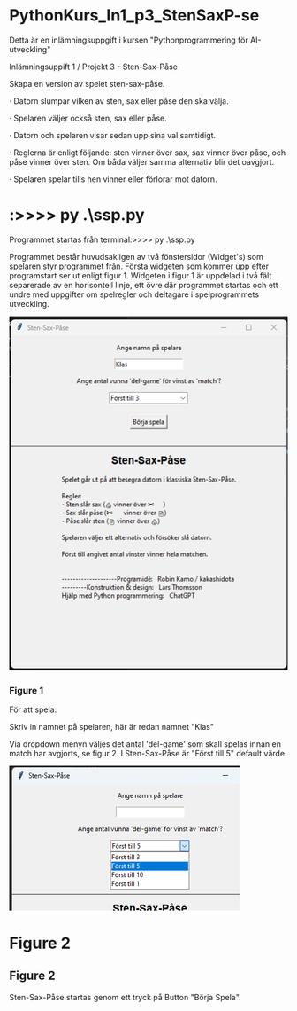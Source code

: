 ﻿# PythonKurs_In1_p3_StenSaxP-se

 Detta är en inlämningsuppgift i kursen "Pythonprogrammering för AI-utveckling"

 Inlämningsuppift 1 / Projekt 3  -  Sten-Sax-Påse

 Skapa en version av spelet sten-sax-påse.

 · Datorn slumpar vilken av sten, sax eller påse den ska välja.
 
 · Spelaren väljer också sten, sax eller påse.
 
 · Datorn och spelaren visar sedan upp sina val samtidigt.
 
 · Reglerna är enligt följande: sten vinner över sax, sax vinner över påse, och påse vinner över sten. Om båda väljer samma alternativ blir det oavgjort.
 
 · Spelaren spelar tills hen vinner eller förlorar mot datorn.
#

# :>>>> py .\ssp.py 

Programmet startas från terminal:>>>> py .\ssp.py 

Programmet består huvudsakligen av två fönstersidor (Widget's) som spelaren styr programmet från. Första widgeten som kommer upp efter programstart ser ut enligt figur 1. Widgeten i figur 1 är uppdelad i två fält separerade av en horisontell linje, ett övre där programmet startas och ett undre med uppgifter om spelregler och deltagare i spelprogrammets utveckling.

![alt text](image-1st-view.png)
<h3> Figure 1 </h3>

För att spela:

Skriv in namnet på spelaren, här är redan namnet "Klas"

Via dropdown menyn väljes det antal 'del-game' som skall spelas innan en match har avgjorts, se figur 2. I Sten-Sax-Påse är "Först till 5" default värde.

![alt text](image-2nd-view.png)
# Figure 2
<h2> Figure 2 </h2>

Sten-Sax-Påse startas genom ett tryck på Button "Börja Spela".

